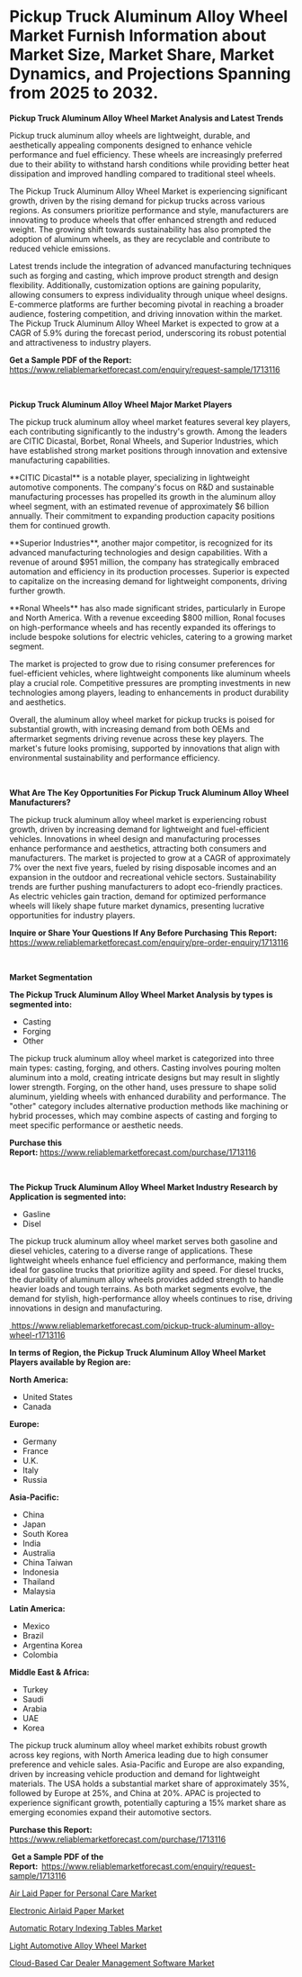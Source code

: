 <p><h1>Pickup Truck Aluminum Alloy Wheel Market Furnish Information about Market Size, Market Share, Market Dynamics, and Projections Spanning from 2025 to 2032.</h1></p><p><strong>Pickup Truck Aluminum Alloy Wheel Market Analysis and Latest Trends</strong></p>
<p><p>Pickup truck aluminum alloy wheels are lightweight, durable, and aesthetically appealing components designed to enhance vehicle performance and fuel efficiency. These wheels are increasingly preferred due to their ability to withstand harsh conditions while providing better heat dissipation and improved handling compared to traditional steel wheels.</p><p>The Pickup Truck Aluminum Alloy Wheel Market is experiencing significant growth, driven by the rising demand for pickup trucks across various regions. As consumers prioritize performance and style, manufacturers are innovating to produce wheels that offer enhanced strength and reduced weight. The growing shift towards sustainability has also prompted the adoption of aluminum wheels, as they are recyclable and contribute to reduced vehicle emissions.</p><p>Latest trends include the integration of advanced manufacturing techniques such as forging and casting, which improve product strength and design flexibility. Additionally, customization options are gaining popularity, allowing consumers to express individuality through unique wheel designs. E-commerce platforms are further becoming pivotal in reaching a broader audience, fostering competition, and driving innovation within the market. The Pickup Truck Aluminum Alloy Wheel Market is expected to grow at a CAGR of 5.9% during the forecast period, underscoring its robust potential and attractiveness to industry players.</p></p>
<p><strong>Get a Sample PDF of the Report:&nbsp;</strong> <a href="https://www.reliablemarketforecast.com/enquiry/request-sample/1713116?utm_campaign=2011&utm_medium=2&utm_source=Github&utm_content=ia&utm_term=11012025&utm_id=pickup-truck-aluminum-alloy-wheel">https://www.reliablemarketforecast.com/enquiry/request-sample/1713116</a></p>
<p>&nbsp;</p>
<p><strong>Pickup Truck Aluminum Alloy Wheel Major Market Players</strong></p>
<p><p>The pickup truck aluminum alloy wheel market features several key players, each contributing significantly to the industry's growth. Among the leaders are CITIC Dicastal, Borbet, Ronal Wheels, and Superior Industries, which have established strong market positions through innovation and extensive manufacturing capabilities.</p><p>**CITIC Dicastal** is a notable player, specializing in lightweight automotive components. The company's focus on R&D and sustainable manufacturing processes has propelled its growth in the aluminum alloy wheel segment, with an estimated revenue of approximately $6 billion annually. Their commitment to expanding production capacity positions them for continued growth.</p><p>**Superior Industries**, another major competitor, is recognized for its advanced manufacturing technologies and design capabilities. With a revenue of around $951 million, the company has strategically embraced automation and efficiency in its production processes. Superior is expected to capitalize on the increasing demand for lightweight components, driving further growth.</p><p>**Ronal Wheels** has also made significant strides, particularly in Europe and North America. With a revenue exceeding $800 million, Ronal focuses on high-performance wheels and has recently expanded its offerings to include bespoke solutions for electric vehicles, catering to a growing market segment.</p><p>The market is projected to grow due to rising consumer preferences for fuel-efficient vehicles, where lightweight components like aluminum wheels play a crucial role. Competitive pressures are prompting investments in new technologies among players, leading to enhancements in product durability and aesthetics.</p><p>Overall, the aluminum alloy wheel market for pickup trucks is poised for substantial growth, with increasing demand from both OEMs and aftermarket segments driving revenue across these key players. The market's future looks promising, supported by innovations that align with environmental sustainability and performance efficiency.</p></p>
<p>&nbsp;</p>
<p><strong>What Are The Key Opportunities For Pickup Truck Aluminum Alloy Wheel Manufacturers?</strong></p>
<p><p>The pickup truck aluminum alloy wheel market is experiencing robust growth, driven by increasing demand for lightweight and fuel-efficient vehicles. Innovations in wheel design and manufacturing processes enhance performance and aesthetics, attracting both consumers and manufacturers. The market is projected to grow at a CAGR of approximately 7% over the next five years, fueled by rising disposable incomes and an expansion in the outdoor and recreational vehicle sectors. Sustainability trends are further pushing manufacturers to adopt eco-friendly practices. As electric vehicles gain traction, demand for optimized performance wheels will likely shape future market dynamics, presenting lucrative opportunities for industry players.</p></p>
<p><strong>Inquire or Share Your Questions If Any Before Purchasing This Report:</strong> <a href="https://www.reliablemarketforecast.com/enquiry/pre-order-enquiry/1713116?utm_campaign=2011&utm_medium=2&utm_source=Github&utm_content=ia&utm_term=11012025&utm_id=pickup-truck-aluminum-alloy-wheel">https://www.reliablemarketforecast.com/enquiry/pre-order-enquiry/1713116</a></p>
<p>&nbsp;</p>
<p><strong>Market Segmentation</strong></p>
<p><strong>The Pickup Truck Aluminum Alloy Wheel Market Analysis by types is segmented into:</strong></p>
<p><ul><li>Casting</li><li>Forging</li><li>Other</li></ul></p>
<p><p>The pickup truck aluminum alloy wheel market is categorized into three main types: casting, forging, and others. Casting involves pouring molten aluminum into a mold, creating intricate designs but may result in slightly lower strength. Forging, on the other hand, uses pressure to shape solid aluminum, yielding wheels with enhanced durability and performance. The "other" category includes alternative production methods like machining or hybrid processes, which may combine aspects of casting and forging to meet specific performance or aesthetic needs.</p></p>
<p><strong>Purchase this Report:&nbsp;</strong><a href="https://www.reliablemarketforecast.com/purchase/1713116?utm_campaign=2011&utm_medium=2&utm_source=Github&utm_content=ia&utm_term=11012025&utm_id=pickup-truck-aluminum-alloy-wheel">https://www.reliablemarketforecast.com/purchase/1713116</a></p>
<p>&nbsp;</p>
<p><strong>The Pickup Truck Aluminum Alloy Wheel Market Industry Research by Application is segmented into:</strong></p>
<p><ul><li>Gasline</li><li>Disel</li></ul></p>
<p><p>The pickup truck aluminum alloy wheel market serves both gasoline and diesel vehicles, catering to a diverse range of applications. These lightweight wheels enhance fuel efficiency and performance, making them ideal for gasoline trucks that prioritize agility and speed. For diesel trucks, the durability of aluminum alloy wheels provides added strength to handle heavier loads and tough terrains. As both market segments evolve, the demand for stylish, high-performance alloy wheels continues to rise, driving innovations in design and manufacturing.</p></p>
<p><a href="https://www.reliablemarketforecast.com/pickup-truck-aluminum-alloy-wheel-r1713116?utm_campaign=2011&utm_medium=2&utm_source=Github&utm_content=ia&utm_term=11012025&utm_id=pickup-truck-aluminum-alloy-wheel">&nbsp;https://www.reliablemarketforecast.com/pickup-truck-aluminum-alloy-wheel-r1713116</a></p>
<p><strong>In terms of Region, the Pickup Truck Aluminum Alloy Wheel Market Players available by Region are:</strong></p>
<p>
    <p> <strong> North America: </strong>
        <ul>
            <li>United States</li>
            <li>Canada</li>
        </ul>
        </p> 
    <p> <strong> Europe: </strong>
        <ul>
            <li>Germany</li>
            <li>France</li>
            <li>U.K.</li>
            <li>Italy</li>
            <li>Russia</li>
        </ul>
        </p> 
    <p> <strong> Asia-Pacific: </strong>
        <ul>
            <li>China</li>
            <li>Japan</li>
            <li>South Korea</li>
            <li>India</li>
            <li>Australia</li>
            <li>China Taiwan</li>
            <li>Indonesia</li>
            <li>Thailand</li>
            <li>Malaysia</li>
        </ul>
        </p> 
    <p> <strong> Latin America: </strong>
        <ul>
            <li>Mexico</li>
            <li>Brazil</li>
            <li>Argentina Korea</li>
            <li>Colombia</li>
        </ul>
        </p> 
    <p> <strong> Middle East & Africa: </strong>
        <ul>
            <li>Turkey</li>
            <li>Saudi</li>
            <li>Arabia</li>
            <li>UAE</li>
            <li>Korea</li>
        </ul>
    </p>
    </p>
<p><p>The pickup truck aluminum alloy wheel market exhibits robust growth across key regions, with North America leading due to high consumer preference and vehicle sales. Asia-Pacific and Europe are also expanding, driven by increasing vehicle production and demand for lightweight materials. The USA holds a substantial market share of approximately 35%, followed by Europe at 25%, and China at 20%. APAC is projected to experience significant growth, potentially capturing a 15% market share as emerging economies expand their automotive sectors.</p></p>
<p><strong>Purchase this Report: </strong><a href="https://www.reliablemarketforecast.com/purchase/1713116?utm_campaign=2011&utm_medium=2&utm_source=Github&utm_content=ia&utm_term=11012025&utm_id=pickup-truck-aluminum-alloy-wheel">https://www.reliablemarketforecast.com/purchase/1713116</a></p>
<p>&nbsp;<strong>Get a Sample PDF of the Report:&nbsp;&nbsp;</strong><a href="https://www.reliablemarketforecast.com/enquiry/request-sample/1713116?utm_campaign=2011&utm_medium=2&utm_source=Github&utm_content=ia&utm_term=11012025&utm_id=pickup-truck-aluminum-alloy-wheel">https://www.reliablemarketforecast.com/enquiry/request-sample/1713116</a></p>
<p><strong></strong></p>
<p><p><a href="https://www.linkedin.com/pulse/air-laid-paper-personal-care-market-demand-revenue-growth-142-oukdf?utm_campaign=2011&utm_medium=2&utm_source=Github&utm_content=ia&utm_term=11012025&utm_id=pickup-truck-aluminum-alloy-wheel">Air Laid Paper for Personal Care Market</a></p><p><a href="https://www.linkedin.com/pulse/rising-trends-electronic-airlaid-paper-market-projected-growth-qmimf?utm_campaign=2011&utm_medium=2&utm_source=Github&utm_content=ia&utm_term=11012025&utm_id=pickup-truck-aluminum-alloy-wheel">Electronic Airlaid Paper Market</a></p><p><a href="https://www.linkedin.com/pulse/automatic-rotary-indexing-tables-market-outlook-from-2025--4y3qf?utm_campaign=2011&utm_medium=2&utm_source=Github&utm_content=ia&utm_term=11012025&utm_id=pickup-truck-aluminum-alloy-wheel">Automatic Rotary Indexing Tables Market</a></p><p><a href="https://github.com/ChiragRp1/Market-Research-Report-List-7/blob/main/light-automotive-alloy-wheel-market.md?utm_campaign=2011&utm_medium=2&utm_source=Github&utm_content=ia&utm_term=11012025&utm_id=pickup-truck-aluminum-alloy-wheel">Light Automotive Alloy Wheel Market</a></p><p><a href="https://www.linkedin.com/pulse/evaluating-profitability-growth-cloud-based-car-dealer-management-7r10f?utm_campaign=2011&utm_medium=2&utm_source=Github&utm_content=ia&utm_term=11012025&utm_id=pickup-truck-aluminum-alloy-wheel">Cloud-Based Car Dealer Management Software Market</a></p></p>